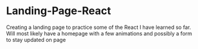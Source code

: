 # Landing-Page-React
Creating a landing page to practice some of the React I have learned so far. Will most likely have a homepage with a few animations and possibly a form to stay updated on page
